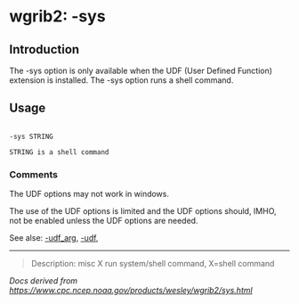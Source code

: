 # wgrib2: -sys

## Introduction

The -sys option is only available when the UDF
(User Defined Function) extension is installed.
The -sys option runs a shell command.

## Usage

```

-sys STRING

STRING is a shell command

```

### Comments

The UDF options may not work in windows.

The use of the UDF options is limited and the UDF options should, IMHO,
not be enabled unless the UDF options are needed.

See alse: [-udf_arg](./udf_arg.html),
[-udf](./udf.html),

---

> Description: misc X run system/shell command, X=shell command

_Docs derived from <https://www.cpc.ncep.noaa.gov/products/wesley/wgrib2/sys.html>_
